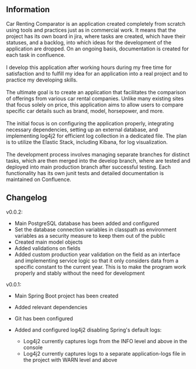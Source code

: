 ## Information
Car Renting Comparator is an application created completely from scratch using tools and practices just as in commercial work. It means that the project has its own board in jira, where tasks are created, which have their statuses, and a backlog, into which ideas
for the development of the application are dropped. On an ongoing basis, documentation is created for each task in confluence. <br /> <br />
I develop this application after working hours during my free time for satisfaction and to fulfill my idea for an application into a real project and to practice my developing skills. <br /> <br />
The ultimate goal is to create an application that facilitates the comparison of offerings from various car rental companies. Unlike many existing sites that focus solely on price, this application aims to allow users to compare specific car details such as brand,
model, horsepower, and more. <br /> <br />
The initial focus is on configuring the application properly, integrating necessary dependencies, setting up an external database, and implementing log4j2 for efficient log collection in a dedicated file. The plan is to utilize the Elastic Stack, including Kibana,
for log visualization. <br /> <br />
The development process involves managing separate branches for distinct tasks, which are then merged into the develop branch, where are tested and deployed into main production branch after successful testing. Each functionality has its own junit
tests and detailed documentation is maintained on Confluence.

## Changelog
v0.0.2:
* Main PostgreSQL database has been added and configured
* Set the database connection variables in classpath as environment variables as a security measure to keep them out of the public
* Created main model objects 
* Added validations on fields
* Added custom production year validation on the field as an interface and implementing service logic so that it only considers data from a specific constant to the current year. This is to make the program work properly and stably without the need for development

v0.0.1:
* Main Spring Boot project has been created
* Added relevant dependencies
* Git has been configured
* Added and configured log4j2 disabling Spring's default logs:

  - Log4j2 currently captures logs from the INFO level and above in the console
  - Log4j2 currently captures logs to a separate application-logs file in the project with WARN level and above